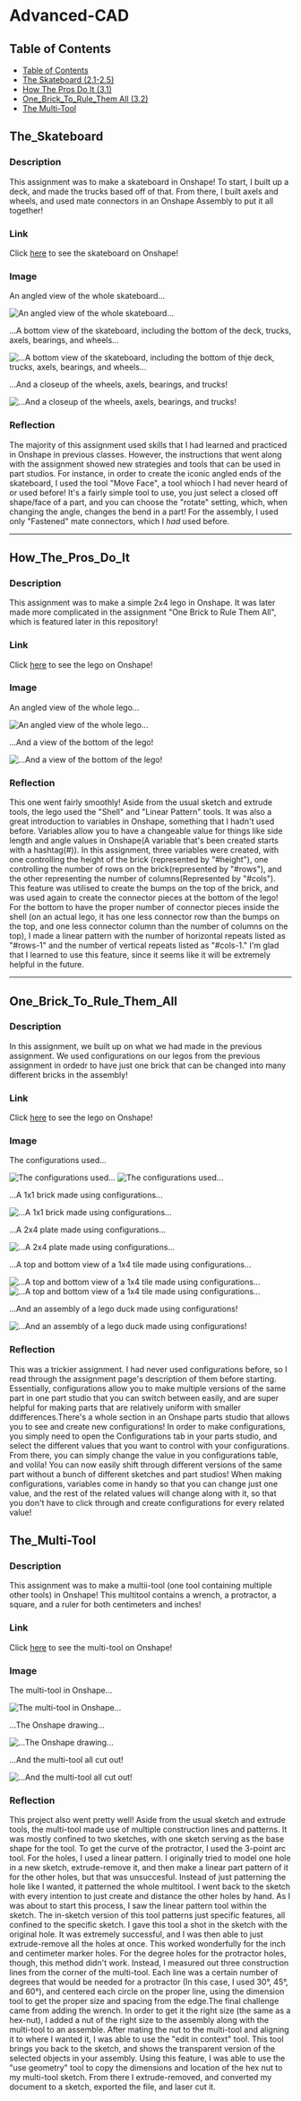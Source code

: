 # Advanced-CAD
## Table of Contents
* [Table of Contents](#TableOfContents)
* [The Skateboard (2.1-2.5)](#The_Skateboard)
* [How The Pros Do It (3.1)](#How_The_Pros_Do_It)
* [One_Brick_To_Rule_Them All (3.2)](#One_Brick_To_Rule_Them_All)
* [The Multi-Tool](#The_Multi-Tool)



## The_Skateboard

### Description
This assignment was to make a skateboard in Onshape! To start, I built up a deck, and made the trucks based off of that. From there, I built axels and wheels, and used mate connectors in an Onshape Assembly to put it all together!

### Link
Click [here](https://cvilleschools.onshape.com/documents/dc727e7d4f763fb4b778dcc2/w/91cf60374b14f8a6e061744d/e/9bbcba9c45a38a7ad8e6b3bb?renderMode=0&uiState=617aa69b839168722a0125a6) to see the skateboard on Onshape!

### Image

An angled view of the whole skateboard...

![An angled view of the whole skateboard...](https://github.com/jmuss07/Advanced-CAD/blob/main/Images/Skateboard.PNG?raw=true)

...A bottom view of the skateboard, including the bottom of the deck, trucks, axels, bearings, and wheels...

![...A bottom view of the skateboard, including the bottom of thje deck, trucks, axels, bearings, and wheels...](https://github.com/jmuss07/Advanced-CAD/blob/main/Images/Skateboard%20Bottom.PNG?raw=true)

...And a closeup of the wheels, axels, bearings, and trucks!

![...And a closeup of the wheels, axels, bearings, and trucks!](https://github.com/jmuss07/Advanced-CAD/blob/main/Images/Skateboard%20Wheels,%20Axel,%20And%20Truck.PNG?raw=true)

### Reflection
The majority of this assignment used skills that I had learned and practiced in Onshape in previous classes. However, the instructions that went along with the assignment showed new strategies and tools that can be used in part studios. For instance, in order to create the iconic angled ends of the skateboard, I used the tool "Move Face", a tool whioch I had never heard of or used before! It's a fairly simple tool to use, you just select a closed off shape/face of a part, and you can choose the "rotate" setting, which, when changing the angle, changes the bend in a part! For the assembly, I used only "Fastened" mate connectors, which I *had* used before.


---

## How_The_Pros_Do_It

### Description
This assignment was to make a simple 2x4 lego in Onshape. It was later made more complicated in the assignment "One Brick to Rule Them All", which is featured later in this repository!


### Link

Click [here](https://cvilleschools.onshape.com/documents/45f87d107ff86c843782d028/w/50eb9685ba30fbbc0e011306/e/7fed8fa2b6a16d5736db4532?configuration=List_9RdGb24eCZXoTh%3DDefault%3BList_h3Pb3NfZcuv6LR%3DDefault%3BList_qRzzpIn7kjCGkC%3DYellow&renderMode=0&uiState=617aaebecde5a549b793b949) to see the lego on Onshape!

### Image
An angled view of the whole lego...

![An angled view of the whole lego...](https://github.com/jmuss07/Advanced-CAD/blob/main/Images/Lego.PNG?raw=true)

...And a view of the bottom of the lego!

![...And a view of the bottom of the lego!](https://github.com/jmuss07/Advanced-CAD/blob/main/Images/Lego%20Bottom.PNG?raw=true)


### Reflection 
This one went fairly smoothly! Aside from the usual sketch and extrude tools, the lego used the "Shell" and "Linear Pattern" tools. It was also a great introduction to variables in Onshape, something that I hadn't used before. Variables allow you to have a changeable value for things like side length and angle values in Onshape(A variable that's been created starts with a hashtag(#)). In this assignment, three variables were created, with one controlling the height of the brick (represented by "#height"), one controlling the number of rows on the brick(represented by "#rows"), and the other representing the number of columns(Represented by "#cols"). This feature was utilised to create the bumps on the top of the brick, and was used again to create the connector pieces at the bottom of the lego! For the bottom to have the proper number of connector pieces inside the shell (on an actual lego, it has one less connector row than the bumps on the top, and one less connector column than the number of columns on the top), I made a linear pattern with the number of horizontal repeats listed as "#rows-1" and the number of vertical repeats listed as "#cols-1." I'm glad that I learned to use this feature, since it seems like it will be extremely helpful in the future.

---

## One_Brick_To_Rule_Them_All

### Description
In this assignment, we built up on what we had made in the previous assignment. We used configurations on our legos from the previous assignment in ordedr to have just one brick that can be changed into many different bricks in the assembly!


### Link

Click [here](https://cvilleschools.onshape.com/documents/45f87d107ff86c843782d028/w/50eb9685ba30fbbc0e011306/e/7fed8fa2b6a16d5736db4532?configuration=List_9RdGb24eCZXoTh%3DDefault%3BList_h3Pb3NfZcuv6LR%3DDefault%3BList_qRzzpIn7kjCGkC%3DYellow&renderMode=0&uiState=617aaebecde5a549b793b949) to see the lego on Onshape!

### Image

The configurations used...

![The configurations used...](https://github.com/jmuss07/Advanced-CAD/blob/main/Images/Configurations1.PNG?raw=true)
![The configurations used...](https://github.com/jmuss07/Advanced-CAD/blob/main/Images/Configurations2.PNG?raw=true)

...A 1x1 brick made using configurations...

![...A 1x1 brick made using configurations...](https://github.com/jmuss07/Advanced-CAD/blob/main/Images/1x1%20Brick.PNG?raw=true)

...A 2x4 plate made using configurations...

![...A 2x4 plate made using configurations...](https://github.com/jmuss07/Advanced-CAD/blob/main/Images/2x4%20plate.PNG?raw=true)

...A top and bottom view of a 1x4 tile made using configurations...

![...A top and bottom view of a 1x4 tile made using configurations...](https://github.com/jmuss07/Advanced-CAD/blob/main/Images/1x4%20tile%20top.PNG?raw=true)
![...A top and bottom view of a 1x4 tile made using configurations...](https://github.com/jmuss07/Advanced-CAD/blob/main/Images/1x4%20tile%20bottom.PNG?raw=true)

...And an assembly of a lego duck made using configurations!

![...And an assembly of a lego duck made using configurations!](https://github.com/jmuss07/Advanced-CAD/blob/main/Images/Lego%20Duck.PNG?raw=true)


### Reflection
This was a trickier assignment. I had never used configurations before, so I read through the assignment page's description of them before starting. Essentially, configurations allow you to make multiple versions of the same part in one part studio that you can switch between easily, and are super helpful for making parts that are relatively uniform with smaller ddifferences.There's a whole section in an Onshape parts studio that allows you to see and create new configurations! In order to make configurations, you simply need to open the Configurations tab in your parts studio, and select the different values that you want to control with your configurations. From there, you can simply change the value in you configurations table, and volila! You can now easily shift through different versions of the same part without a bunch of different sketches and part studios! When making configurations, variables come in handy so that you can change just one value, and the rest of the related values will change along with it, so that you don't have to click through and create configurations for every related value!

## The_Multi-Tool

### Description
This assignment was to make a multii-tool (one tool containing multiple other tools) in Onshape! This multitool contains a wrench, a protractor, a square, and a ruler for both centimeters and inches!


### Link

Click [here](https://cvilleschools.onshape.com/documents/587ae0e2e387d25ff1283f05/w/cd0b468ac974756547957f0f/e/aef42fcf9d4cbcbc230a41b6?renderMode=0&uiState=618e81d517b57175402dcb3e) to see the multi-tool on Onshape!

### Image
The multi-tool in Onshape...

![The multi-tool in Onshape...](https://github.com/jmuss07/Advanced-CAD/blob/main/Images/multitool.PNG?raw=true)

...The Onshape drawing...

![...The Onshape drawing...](https://github.com/jmuss07/Advanced-CAD/blob/main/Images/multitool%20drawing.PNG?raw=true)

...And the multi-tool all cut out!

![...And the multi-tool all cut out!](https://github.com/jmuss07/Advanced-CAD/blob/main/Images/Josie%20Multi-Tool.jpg?raw=true)


### Reflection 
This project also went pretty well! Aside from the usual sketch and extrude tools, the multi-tool made use of multiple construction lines and patterns. It was mostly confined to two sketches, with one sketch serving as the base shape for the tool. To get the curve of the protractor, I used the 3-point arc tool. For the holes, I used a linear pattern. I originally tried to model one hole in a new sketch, extrude-remove it, and then make a linear part pattern of it for the other holes, but that was unsuccesful. Instead of just patterning the hole like I wanted, it patterned the whole multitool. I went back to the sketch with every intention to just create and distance the other holes by hand. As I was about to start this process, I saw the linear pattern tool within the sketch. The in-sketch version of this tool patterns just specific features, all confined to the specific sketch. I gave this tool a shot in the sketch with the original hole. It was extremely successful, and I was then able to just extrude-remove all the holes at once. This worked wonderfully for the inch and centimeter marker holes. For the degree holes for the protractor holes, though, this method didn't work. Instead, I measured out three construction lines from the corner of the multi-tool. Each line was a certain number of degrees that would be needed for a protractor (In this case, I used 30°, 45°, and 60°), and centered each circle on the proper line, using the dimension tool to get the proper size and spacing from the edge.The final challenge came from adding the wrench. In order to get it the right size (the same as a hex-nut), I added a nut of the right size to the assembly along with the multi-tool to an assemble. After mating the nut to the multi-tool and aligning it to where I wanted it, I was able to use the "edit in context" tool. This tool brings you back to the sketch, and shows the transparent version of the selected objects in your assembly. Using this feature, I was able to use the "use geometry" tool to copy the dimensions and location of the hex nut to my multi-tool sketch. From there I extrude-removed, and converted my document to a sketch, exported the file, and laser cut it.

